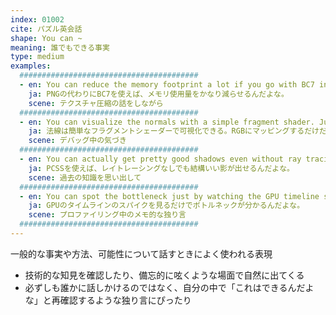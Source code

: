 ```yaml
---
index: 01002
cite: パズル英会話
shape: You can ~
meaning: 誰でもできる事実
type: medium
examples:
  ########################################
  - en: You can reduce the memory footprint a lot if you go with BC7 instead of PNG.
    ja: PNGの代わりにBC7を使えば、メモリ使用量をかなり減らせるんだよな。
    scene: テクスチャ圧縮の話をしながら
  ########################################
  - en: You can visualize the normals with a simple fragment shader. Just map them to RGB.
    ja: 法線は簡単なフラグメントシェーダーで可視化できる。RGBにマッピングするだけだ。
    scene: デバッグ中の気づき
  ########################################
  - en: You can actually get pretty good shadows even without ray tracing, as long as you use PCSS.
    ja: PCSSを使えば、レイトレーシングなしでも結構いい影が出せるんだよな。
    scene: 過去の知識を思い出して
  ########################################
  - en: You can spot the bottleneck just by watching the GPU timeline spikes.
    ja: GPUのタイムラインのスパイクを見るだけでボトルネックが分かるんだよな。
    scene: プロファイリング中のメモ的な独り言
  ########################################
---
```


一般的な事実や方法、可能性について話すときによく使われる表現

- 技術的な知見を確認したり、備忘的に呟くような場面で自然に出てくる
- 必ずしも誰かに話しかけるのではなく、自分の中で「これはできるんだよな」と再確認するような独り言にぴったり
